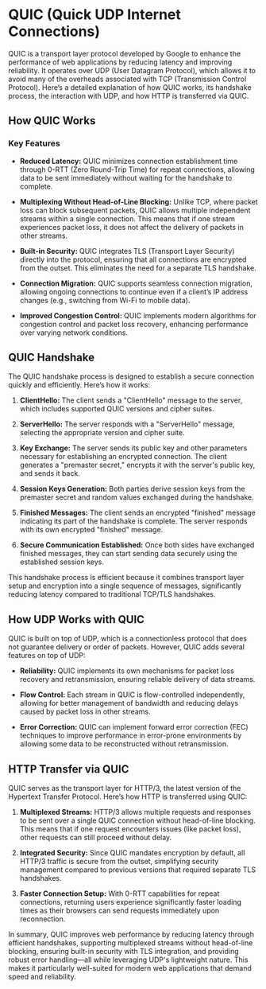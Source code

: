 
# QUIC (Quick UDP Internet Connections)

QUIC is a transport layer protocol developed by Google to enhance the performance of web applications by reducing latency and improving reliability. It operates over UDP (User Datagram Protocol), which allows it to avoid many of the overheads associated with TCP (Transmission Control Protocol). Here’s a detailed explanation of how QUIC works, its handshake process, the interaction with UDP, and how HTTP is transferred via QUIC.

## How QUIC Works

### Key Features
- **Reduced Latency:** QUIC minimizes connection establishment time through 0-RTT (Zero Round-Trip Time) for repeat connections, allowing data to be sent immediately without waiting for the handshake to complete.
  
- **Multiplexing Without Head-of-Line Blocking:** Unlike TCP, where packet loss can block subsequent packets, QUIC allows multiple independent streams within a single connection. This means that if one stream experiences packet loss, it does not affect the delivery of packets in other streams.

- **Built-in Security:** QUIC integrates TLS (Transport Layer Security) directly into the protocol, ensuring that all connections are encrypted from the outset. This eliminates the need for a separate TLS handshake.

- **Connection Migration:** QUIC supports seamless connection migration, allowing ongoing connections to continue even if a client’s IP address changes (e.g., switching from Wi-Fi to mobile data).

- **Improved Congestion Control:** QUIC implements modern algorithms for congestion control and packet loss recovery, enhancing performance over varying network conditions.

## QUIC Handshake

The QUIC handshake process is designed to establish a secure connection quickly and efficiently. Here’s how it works:

1. **ClientHello:** The client sends a "ClientHello" message to the server, which includes supported QUIC versions and cipher suites.

2. **ServerHello:** The server responds with a "ServerHello" message, selecting the appropriate version and cipher suite.

3. **Key Exchange:** The server sends its public key and other parameters necessary for establishing an encrypted connection. The client generates a "premaster secret," encrypts it with the server's public key, and sends it back.

4. **Session Keys Generation:** Both parties derive session keys from the premaster secret and random values exchanged during the handshake.

5. **Finished Messages:** The client sends an encrypted "finished" message indicating its part of the handshake is complete. The server responds with its own encrypted "finished" message.

6. **Secure Communication Established:** Once both sides have exchanged finished messages, they can start sending data securely using the established session keys.

This handshake process is efficient because it combines transport layer setup and encryption into a single sequence of messages, significantly reducing latency compared to traditional TCP/TLS handshakes.

## How UDP Works with QUIC

QUIC is built on top of UDP, which is a connectionless protocol that does not guarantee delivery or order of packets. However, QUIC adds several features on top of UDP:

- **Reliability:** QUIC implements its own mechanisms for packet loss recovery and retransmission, ensuring reliable delivery of data streams.
  
- **Flow Control:** Each stream in QUIC is flow-controlled independently, allowing for better management of bandwidth and reducing delays caused by packet loss in other streams.

- **Error Correction:** QUIC can implement forward error correction (FEC) techniques to improve performance in error-prone environments by allowing some data to be reconstructed without retransmission.

## HTTP Transfer via QUIC

QUIC serves as the transport layer for HTTP/3, the latest version of the Hypertext Transfer Protocol. Here’s how HTTP is transferred using QUIC:

1. **Multiplexed Streams:** HTTP/3 allows multiple requests and responses to be sent over a single QUIC connection without head-of-line blocking. This means that if one request encounters issues (like packet loss), other requests can still proceed without delay.

2. **Integrated Security:** Since QUIC mandates encryption by default, all HTTP/3 traffic is secure from the outset, simplifying security management compared to previous versions that required separate TLS handshakes.

3. **Faster Connection Setup:** With 0-RTT capabilities for repeat connections, returning users experience significantly faster loading times as their browsers can send requests immediately upon reconnection.

In summary, QUIC improves web performance by reducing latency through efficient handshakes, supporting multiplexed streams without head-of-line blocking, ensuring built-in security with TLS integration, and providing robust error handling—all while leveraging UDP's lightweight nature. This makes it particularly well-suited for modern web applications that demand speed and reliability.



